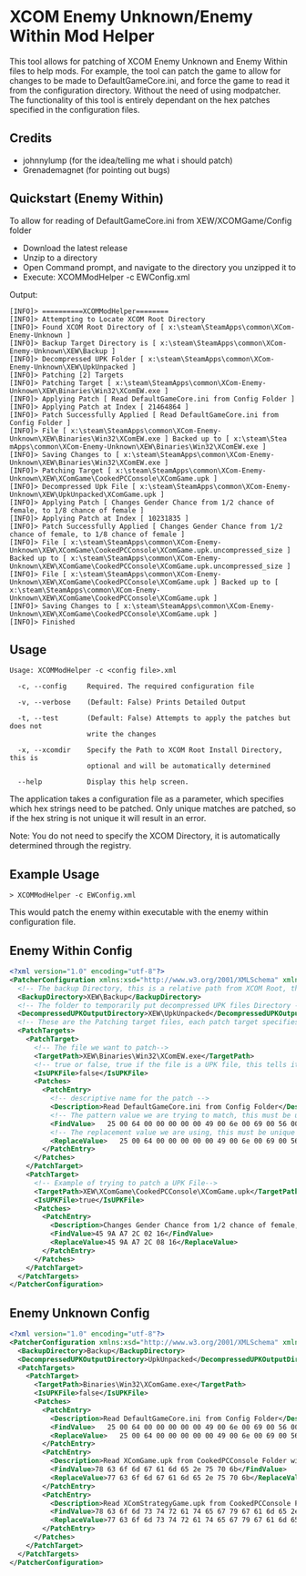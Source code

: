XCOM Enemy Unknown/Enemy Within Mod Helper
===========================================

This tool allows for patching of XCOM Enemy Unknown and Enemy Within files to help mods. For example, the tool can patch the game to allow for changes to be made to DefaultGameCore.ini,
and force the game to read it from the configuration directory. Without the need of using modpatcher. The functionality of this tool is entirely dependant on the hex patches specified in the configuration files.

Credits
-------
* johnnylump (for the idea/telling me what i should patch)
* Grenademagnet (for pointing out bugs)

Quickstart (Enemy Within)
----------------------------
To allow for reading of DefaultGameCore.ini from XEW/XCOMGame/Config folder

* Download the latest release
* Unzip to a directory
* Open Command prompt, and navigate to the directory you unzipped it to
* Execute: XCOMModHelper -c EWConfig.xml

Output:
```
[INFO]> ==========XCOMModHelper========
[INFO]> Attempting to Locate XCOM Root Directory
[INFO]> Found XCOM Root Directory of [ x:\steam\SteamApps\common\XCom-Enemy-Unknown ]
[INFO]> Backup Target Directory is [ x:\steam\SteamApps\common\XCom-Enemy-Unknown\XEW\Backup ]
[INFO]> Decompressed UPK Folder [ x:\steam\SteamApps\common\XCom-Enemy-Unknown\XEW\UpkUnpacked ]
[INFO]> Patching [2] Targets
[INFO]> Patching Target [ x:\steam\SteamApps\common\XCom-Enemy-Unknown\XEW\Binaries\Win32\XComEW.exe ]
[INFO]> Applying Patch [ Read DefaultGameCore.ini from Config Folder ]
[INFO]> Applying Patch at Index [ 21464864 ]
[INFO]> Patch Successfully Applied [ Read DefaultGameCore.ini from Config Folder ]
[INFO]> File [ x:\steam\SteamApps\common\XCom-Enemy-Unknown\XEW\Binaries\Win32\XComEW.exe ] Backed up to [ x:\steam\Stea
mApps\common\XCom-Enemy-Unknown\XEW\Binaries\Win32\XComEW.exe ]
[INFO]> Saving Changes to [ x:\steam\SteamApps\common\XCom-Enemy-Unknown\XEW\Binaries\Win32\XComEW.exe ]
[INFO]> Patching Target [ x:\steam\SteamApps\common\XCom-Enemy-Unknown\XEW\XComGame\CookedPCConsole\XComGame.upk ]
[INFO]> Decompressed Upk File [ x:\steam\SteamApps\common\XCom-Enemy-Unknown\XEW\UpkUnpacked\XComGame.upk ]
[INFO]> Applying Patch [ Changes Gender Chance from 1/2 chance of female, to 1/8 chance of female ]
[INFO]> Applying Patch at Index [ 10231835 ]
[INFO]> Patch Successfully Applied [ Changes Gender Chance from 1/2 chance of female, to 1/8 chance of female ]
[INFO]> File [ x:\steam\SteamApps\common\XCom-Enemy-Unknown\XEW\XComGame\CookedPCConsole\XComGame.upk.uncompressed_size ] Backed up to [ x:\steam\SteamApps\common\XCom-Enemy-Unknown\XEW\XComGame\CookedPCConsole\XComGame.upk.uncompressed_size ]
[INFO]> File [ x:\steam\SteamApps\common\XCom-Enemy-Unknown\XEW\XComGame\CookedPCConsole\XComGame.upk ] Backed up to [ x:\steam\SteamApps\common\XCom-Enemy-Unknown\XEW\XComGame\CookedPCConsole\XComGame.upk ]
[INFO]> Saving Changes to [ x:\steam\SteamApps\common\XCom-Enemy-Unknown\XEW\XComGame\CookedPCConsole\XComGame.upk ]
[INFO]> Finished
```

Usage
------

```
Usage: XCOMModHelper -c <config file>.xml

  -c, --config     Required. The required configuration file

  -v, --verbose    (Default: False) Prints Detailed Output

  -t, --test       (Default: False) Attempts to apply the patches but does not
                   write the changes

  -x, --xcomdir    Specify the Path to XCOM Root Install Directory, this is
                   optional and will be automatically determined

  --help           Display this help screen.

```

The application takes a configuration file as a parameter, which specifies which hex strings need to be patched. 
Only unique matches are patched, so if the hex string is not unique it will result in an error. 

Note: You do not need to specify the XCOM Directory, it is automatically determined through the registry. 

Example Usage
---------------

```
> XCOMModHelper -c EWConfig.xml
```

This would patch the enemy within executable with the enemy within configuration file.

Enemy Within Config
---------------------------

```xml
<?xml version="1.0" encoding="utf-8"?>
<PatcherConfiguration xmlns:xsd="http://www.w3.org/2001/XMLSchema" xmlns:xsi="http://www.w3.org/2001/XMLSchema-instance">
  <!-- The backup Directory, this is a relative path from XCOM Root, that is expanded -->
  <BackupDirectory>XEW\Backup</BackupDirectory>
  <!-- The folder to temporarily put decompressed UPK files Directory -->
  <DecompressedUPKOutputDirectory>XEW\UpkUnpacked</DecompressedUPKOutputDirectory>
  <!-- These are the Patching target files, each patch target specifies a single file-->
  <PatchTargets>
    <PatchTarget>
      <!-- The file we want to patch-->
      <TargetPath>XEW\Binaries\Win32\XComEW.exe</TargetPath>
      <!-- true or false, true if the file is a UPK file, this tells it to decompress the UPK folder -->
      <IsUPKFile>false</IsUPKFile>
      <Patches>
        <PatchEntry>
          <!-- descriptive name for the patch -->
          <Description>Read DefaultGameCore.ini from Config Folder</Description>
          <!-- The pattern value we are trying to match, this must be unique -->
          <FindValue>   25 00 64 00 00 00 00 00 49 00 6e 00 69 00 56 00 65 00 72 00 73 00 69 00 6f 00 6e 00 00 00 00 00 2e 00 2e 00 5c 00 2e 00 2e 00 5c 00 58 00 43 00 </FindValue>
          <!-- The replacement value we are using, this must be unique -->
          <ReplaceValue>   25 00 64 00 00 00 00 00 49 00 6e 00 69 00 56 00 65 00 72 00 73 00 69 00 6f 00 6e 00 00 00 00 00 2e 00 2e 00 5c 00 2e 00 2e 00 5c 00 57 00 43 00 </ReplaceValue>
        </PatchEntry>
      </Patches>
    </PatchTarget>
    <PatchTarget>
      <!-- Example of trying to patch a UPK File-->
      <TargetPath>XEW\XComGame\CookedPCConsole\XComGame.upk</TargetPath>
      <IsUPKFile>true</IsUPKFile>
      <Patches>
        <PatchEntry>
          <Description>Changes Gender Chance from 1/2 chance of female, to 1/8 chance of female</Description>
          <FindValue>45 9A A7 2C 02 16</FindValue>
          <ReplaceValue>45 9A A7 2C 08 16</ReplaceValue>
        </PatchEntry>
      </Patches>
    </PatchTarget>
  </PatchTargets>
</PatcherConfiguration>
```

Enemy Unknown Config
----------------------------

```xml
<?xml version="1.0" encoding="utf-8"?>
<PatcherConfiguration xmlns:xsd="http://www.w3.org/2001/XMLSchema" xmlns:xsi="http://www.w3.org/2001/XMLSchema-instance">
  <BackupDirectory>Backup</BackupDirectory>
  <DecompressedUPKOutputDirectory>UpkUnpacked</DecompressedUPKOutputDirectory>
  <PatchTargets>
    <PatchTarget>
      <TargetPath>Binaries\Win32\XComGame.exe</TargetPath>
      <IsUPKFile>false</IsUPKFile>
      <Patches>
        <PatchEntry>
          <Description>Read DefaultGameCore.ini from Config Folder</Description>
          <FindValue>   25 00 64 00 00 00 00 00 49 00 6e 00 69 00 56 00 65 00 72 00 73 00 69 00 6f 00 6e 00 00 00 00 00 2e 00 2e 00 5c 00 2e 00 2e 00 5c 00 58 00 43 00 </FindValue>
          <ReplaceValue>   25 00 64 00 00 00 00 00 49 00 6e 00 69 00 56 00 65 00 72 00 73 00 69 00 6f 00 6e 00 00 00 00 00 2e 00 2e 00 5c 00 2e 00 2e 00 5c 00 57 00 43 00 </ReplaceValue>
        </PatchEntry>
        <PatchEntry>
          <Description>Read XComGame.upk from CookedPCConsole Folder without size check</Description>
          <FindValue>78 63 6f 6d 67 61 6d 65 2e 75 70 6b</FindValue>
          <ReplaceValue>77 63 6f 6d 67 61 6d 65 2e 75 70 6b</ReplaceValue>
        </PatchEntry>
        <PatchEntry>
          <Description>Read XComStrategyGame.upk from CookedPCConsole Folder without size check </Description>
          <FindValue>78 63 6f 6d 73 74 72 61 74 65 67 79 67 61 6d 65 2e 75 70 6b</FindValue>
          <ReplaceValue>77 63 6f 6d 73 74 72 61 74 65 67 79 67 61 6d 65 2e 75 70 6b</ReplaceValue>
        </PatchEntry>
      </Patches>
    </PatchTarget>
  </PatchTargets>
</PatcherConfiguration>
```